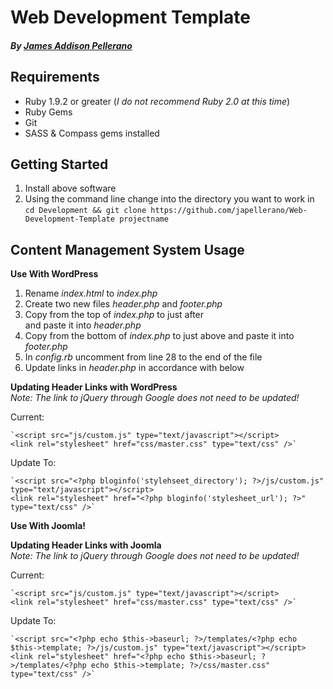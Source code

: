 Web Development Template
========================
##### By [James Addison Pellerano](http://jamespellerano.com/)

Requirements
------------

* Ruby 1.9.2 or greater (*I do not recommend Ruby 2.0 at this time*)
* Ruby Gems
* Git
* SASS & Compass gems installed

Getting Started 
----------------

1. Install above software
2. Using the command line change into the directory you want to work in
  `cd Development && git clone https://github.com/japellerano/Web-Development-Template projectname` 


Content Management System Usage
-------------------------------

**Use With WordPress**

1. Rename *index.html* to *index.php*  
2. Create two new files *header.php* and *footer.php*  
3. Copy from the top of *index.php* to just after *<div id="wrapper">* and paste it into *header.php*  
4. Copy from the bottom of *index.php* to just above *<!-- Footer -->* and paste it into *footer.php*  
5. In *config.rb* uncomment from line 28 to the end of the file  
6. Update links in *header.php* in accordance with below  

**Updating Header Links with WordPress**  
*Note: The link to jQuery through Google does not need to be updated!*

Current:
  
    `<script src="js/custom.js" type="text/javascript"></script>
    <link rel="stylesheet" href="css/master.css" type="text/css" />`
  
Update To:

    `<script src="<?php bloginfo('stylehseet_directory'); ?>/js/custom.js" type="text/javascript"></script>
    <link rel="stylesheet" href="<?php bloginfo('stylesheet_url'); ?>" type="text/css" />`

**Use With Joomla!**

**Updating Header Links with Joomla**  
*Note: The link to jQuery through Google does not need to be updated!*

Current:

    `<script src="js/custom.js" type="text/javascript"></script>
    <link rel="stylesheet" href="css/master.css" type="text/css" />`
    
Update To:

    `<script src="<?php echo $this->baseurl; ?>/templates/<?php echo $this->template; ?>/js/custom.js" type="text/javascript"></script>
    <link rel="stylesheet" href="<?php echo $this->baseurl; ?>/templates/<?php echo $this->template; ?>/css/master.css" type="text/css" />`